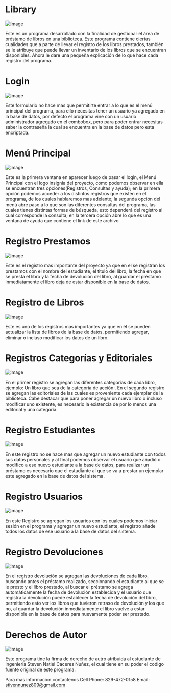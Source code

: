 # Library

![image](https://user-images.githubusercontent.com/54567861/69506171-c99c3e80-0f03-11ea-9859-5eef17ab9459.png)

Este es un programa desarrollado con la finalidad de gestionar el área de préstamo de libros en una biblioteca. Este programa contiene ciertas cualidades que a parte de llevar el registro de los libros prestados, también se le atribuye que puede llevar un inventario de los libros que se encuentran disponibles. Ahora le dare una pequeña explicación de lo que hace cada registro del programa.

# Login

 ![image](https://user-images.githubusercontent.com/54567861/69506669-0406db00-0f06-11ea-8752-45c1fb9852aa.png)

Este formulario no hace mas que permitirte entrar a lo que es el menú principal del programa, para ello necesitas tener un usuario ya agregado en la base de datos, por defecto el programa vine con un usuario administrador agregado en el combobox, pero para poder entrar necesitas saber la contraseña la cual se encuentra en la base de datos pero esta encriptada.

# Menú  Principal
 
 ![image](https://user-images.githubusercontent.com/54567861/69506707-2862b780-0f06-11ea-8f52-969e003d20b2.png)

Este es la primera ventana en aparecer luego de pasar el login, el Menú Principal con el logo insignia del proyecto, como podemos observar en ella se encuentran tres opciones(Registros, Consultas y ayuda); en la primera opción  podemos acceder a los distintos registros que existen en el programa, de los cuales hablaremos mas adelante; la segunda opción del menú abre paso a lo que son las diferentes consultas del programa, las cuales tienes distintas formas de búsqueda, esto dependerá del registro al cual corresponde la consulta; en la tercera opción abre lo que es una ventana de ayuda que contiene el link de este archivo

# Registro Prestamos
 
![image](https://user-images.githubusercontent.com/54567861/69506748-5647fc00-0f06-11ea-98fc-de41bd7597c5.png)

Este es el registro mas importante del proyecto ya que en el se registran los prestamos con el nombre del estudiante, el titulo del libro, la fecha en que se presta el libro y la fecha de devolución del libro, al guardar el préstamo inmediatamente el libro deja de estar disponible en la base de datos.

# Registro de Libros

 ![image](https://user-images.githubusercontent.com/54567861/69506778-72e43400-0f06-11ea-8d91-95dd272832da.png)


Este es uno de los registros mas importantes ya que en él se pueden actualizar la lista de libros de la base de datos, permitiendo agregar, eliminar o incluso modificar los datos de un libro.

# Registros Categorías y Editoriales
 
 ![image](https://user-images.githubusercontent.com/54567861/69506783-7c6d9c00-0f06-11ea-8733-f9e3600bb989.png)


En el primer registro se agregan las diferentes categorías de cada libro, ejemplo: Un libro que sea de la categoría de acción:.
En el segundo registro se agregan las editoriales de las cuales es proveniente cada ejemplar de la biblioteca.
Cabe destacar que para poner agregar un nuevo libro o incluso modificar uno existente, es necesario la existencia de por lo menos una editorial y una categoría.

# Registro Estudiantes
 
![image](https://user-images.githubusercontent.com/54567861/69506840-bdfe4700-0f06-11ea-9a08-ae93b63b08c0.png)

En este registro no se hace mas que agregar un nuevo estudiante con todos sus datos personales y al final podemos observar el usuario que añadió o modifico a ese nuevo estudiante a la base de datos, para realizar un préstamo es necesario que el estudiante al que se va a prestar un ejemplar este agregado en la base de datos del sistema.

# Registro Usuarios

![image](https://user-images.githubusercontent.com/54567861/69506850-cb1b3600-0f06-11ea-98b7-edd5e6a4a6f0.png)

En este Registro se agregan los usuarios con los cuales podemos iniciar sesión en el programa y agregar un nuevo estudiante, el registro añade todos los datos de ese usuario a la base de datos del sistema.

# Registro Devoluciones

![image](https://user-images.githubusercontent.com/54567861/69506886-f0a83f80-0f06-11ea-8b39-dd393bf5b4c8.png)

En el registro devolución se agregan las devoluciones de cada libro, buscando antes el préstamo realizado, seccionando el estudiante al que se le presto y el libro prestado, al buscar el préstamo se agrega automáticamente la fecha de devolución establecida y el usuario que registra la devolución puede establecer la fecha de devolución del libro, permitiendo esto ver los libros que tuvieron retraso de devolución y los que no, al guardar la devolución inmediatamente el libro vuelve a estar disponible en la base de datos para nuevamente poder ser prestado.

# Derechos de Autor

![image](https://user-images.githubusercontent.com/54567861/69507064-9eb3e980-0f07-11ea-96c9-9484f89930e7.png)

Este programa tine la firma de derecho de autro atribuida al estudiante de ingenieria Steven Natiel Caceres Nuñez, el cual tiene en su poder el codigo fuente original de este programa.

Para mas informacion contactenos
Cell Phone: 829-472-0158
Email: stivennunez809@gmail.com







